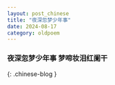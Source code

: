 ```yaml
---
layout: post_chinese
title: "夜深忽梦少年事"
date: 2024-08-17
category: oldpoem
---
```


### 夜深忽梦少年事 梦啼妆泪红阑干
{: .chinese-blog }
